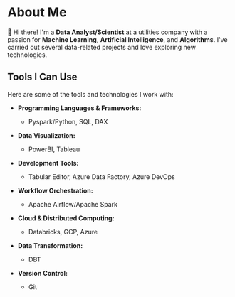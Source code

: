 # About Me

👋 Hi there! I'm a **Data Analyst/Scientist** at a utilities company with a passion for **Machine Learning**, **Artificial Intelligence**, and **Algorithms**. I've carried out several data-related projects and love exploring new technologies.

## Tools I Can Use

Here are some of the tools and technologies I work with:

- **Programming Languages & Frameworks:**
  - Pyspark/Python, SQL, DAX

- **Data Visualization:**
  - PowerBI, Tableau

- **Development Tools:**
  - Tabular Editor, Azure Data Factory, Azure DevOps

- **Workflow Orchestration:**
  - Apache Airflow/Apache Spark

- **Cloud & Distributed Computing:**
  - Databricks, GCP, Azure

- **Data Transformation:**
  - DBT

- **Version Control:**
  - Git

